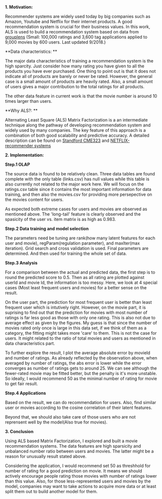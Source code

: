 **1. Motivation:**

Recommender systems are widely used today by big companies such as Amazon, Youtube and Netflix for their internet products. A good recommendation system is crucial for their business values. In this work, ALS is used to build a recommendation system based on data from [grouplens](https://grouplens.org/datasets/movielens/latest/) (Small: 100,000 ratings and 3,600 tag applications applied to 9,000 movies by 600 users. Last updated 9/2018.) 

**Data characteristics: **

The major data characteristics of training a recommendation system is the high sparcity. Just consider how many rating you have given to all the products you have ever purchased. One thing to point out is that it does not indicate all of products are barely or never be rated. However, the general case is a small amount of products are heavily rated. Also, a small amount of users gives a major contribution to the total ratings for all products.

The other data feature in current work is that the movie number is around 10 times larger than users.

**Why ALS?: **

Alternating Least Square (ALS) Matrix Factorization is a an intermediate technique along the pathway of developing recommendation system and widely used by many companies. The key feature of this approach is a combination of both good scalability and predictive accuracy. A detailed description can be found on [Standford CME323](http://stanford.edu/~rezab/classes/cme323/S15/notes/lec14.pdf) and [NETFLIX-recommender systems](https://datajobs.com/data-science-repo/Recommender-Systems-[Netflix].pdf)

**2. Implementation:**

**Step.1 OLAP**

The source data is found to be relatively clean. Three data tables are found complete with the only table (links.csv) has null values while this table is also currently not related to the major work here. We will focus on the ratings.csv table since it contains the most important information for data training, and then also the movies.csv for providing more persepective on the movies content for users.

As expected both extreme cases for users and movies are observed as mentioned above. The 'long-tail' feature is clearly observed and the spasicity of the user vs. item matrix is as high as 0.983. 

**Step.2 Data training and model selection**

The parameters need be tuning are rank(how many latent features for each user and movie), regParam(regulation parameter), and maxIter(max iteration).  Grid search and cross validation is used. Final parameters are determined. And then used for training the whole set of data.

**Step.3 Analysis**

For a comparison between the actual and predicted data, the first step is to round the predicted score to 0.5. Then as all rating are plotted against userId and movie Id, the information is too messy. Here, we look at 4 special cases (Most least frequent users and movies) for a better sense on the result. 

On the user part, the prediction for most frequent user is better than least frequent user which is intutively right. However, on the movie part, it is suprising to find out that the prediction for movies with most number of ratings is far less good as those with only one rating. This is also not due to average effect as given by the figures. My guess is that since the number of movies rated only once is large in this data set, if we think of them as a category, the fitting might takes more 'care' to them. This is not the case for users. It might related to the ratio of total movies and users as mentioned in data characteristics part. 

To further explore the result, I plot the average absolute error by movieId and number of ratings. As already reflected by the observation above, when averaged by number of ratings, the abs error is lower while the error converges as number of ratings gets to around 25. We can see although the fewer-rated movie may be fitted better, but the penalty is it's more unstable. So ideally, I would recommend 50 as the minimal number of rating for movie to get fair result. 

**Step.4 Applications**

Based on the result, we can do recommendation for users. Also, find similar user or movies according to the cosine correlation of their latent features.

Beyond that, we should also take care of those users who are not reprensent well by the model(Also true for movies). 

**3. Conclusion**

Using ALS based Matrix Factorization, I explored and built a movie recommendation systems. The data features are high sparsicity and unbalanced number ratio between users and movies. The latter might be a reason for unusually result stated above. 

Considering the application, I would recommend set 50 as threshhold for number of rating for a good prediction on movie. It means we should actively encourage people rating those movies with number of ratings lower than this value. Also, for those less-represented users and movies by the model, companies may want to take actions to acquire more data or at least split them out to build another model for them. 
